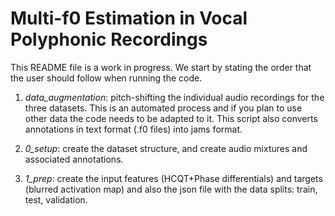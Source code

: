 # Multi-f0 Estimation in Vocal Polyphonic Recordings

This README file is a work in progress. We start by stating the order that the user should
follow when running the code.

1. *data_augmentation*: pitch-shifting the individual audio recordings for the three datasets. This
is an automated process and if you plan to use other data the code needs to be adapted to it. This script 
also converts annotations in text format (.f0 files) into jams format.

2. *0_setup*: create the dataset structure, and create audio mixtures and associated annotations.

3. *1_prep*: create the input features (HCQT+Phase differentials) and targets (blurred activation map) and also 
the json file with the data splits: train, test, validation.